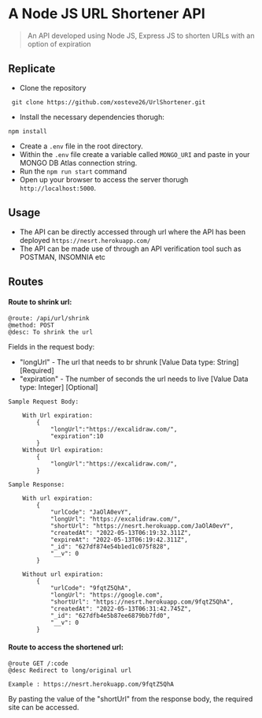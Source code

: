 # A Node JS URL Shortener API

> An API developed using Node JS, Express JS to shorten URLs with an option of expiration

## Replicate

- Clone the repository
```
 git clone https://github.com/xosteve26/UrlShortener.git
 ```

- Install the necessary dependencies thorugh:
```
npm install
```

- Create a `.env` file in the root directory.
- Within the `.env` file create a variable called `MONGO_URI` and paste in your MONGO DB Atlas connection string.
- Run the `npm run start` command
- Open up your browser to access the server thorugh `http://localhost:5000`.

## Usage 
- The API can be directly accessed through url where the API has been deployed `https://nesrt.herokuapp.com/`
- The API can be made use of through an API verification tool such as POSTMAN, INSOMNIA etc
## Routes
#### Route to shrink url:
```
@route: /api/url/shrink
@method: POST
@desc: To shrink the url
```


Fields in the request body:

- "longUrl" - The url that needs to br shrunk [Value Data type: String]  [Required]
- "expiration" - The number of seconds the url needs to live [Value Data type: Integer] [Optional]

```
Sample Request Body:

    With Url expiration:
        {
            "longUrl":"https://excalidraw.com/",
            "expiration":10
        }
    Without Url expiration:
        {
            "longUrl":"https://excalidraw.com/",
        }
```

```
Sample Response:

    With url expiration:
        {
            "urlCode": "JaOlA0evY",
            "longUrl": "https://excalidraw.com/",
            "shortUrl": "https://nesrt.herokuapp.com/JaOlA0evY",
            "createdAt": "2022-05-13T06:19:32.311Z",
            "expireAt": "2022-05-13T06:19:42.311Z",
            "_id": "627df874e54b1ed1c075f828",
            "__v": 0
        }

    Without url expiration:
        {
            "urlCode": "9fqtZ5QhA",
            "longUrl": "https://google.com",
            "shortUrl": "https://nesrt.herokuapp.com/9fqtZ5QhA",
            "createdAt": "2022-05-13T06:31:42.745Z",
            "_id": "627dfb4e5b87ee6879bb7fd0",
            "__v": 0
        }

```


#### Route to access the shortened url:
```
@route GET /:code
@desc Redirect to long/original url

Example : https://nesrt.herokuapp.com/9fqtZ5QhA
```

By pasting the value of the "shortUrl" from the response body, the required site can be accessed.



